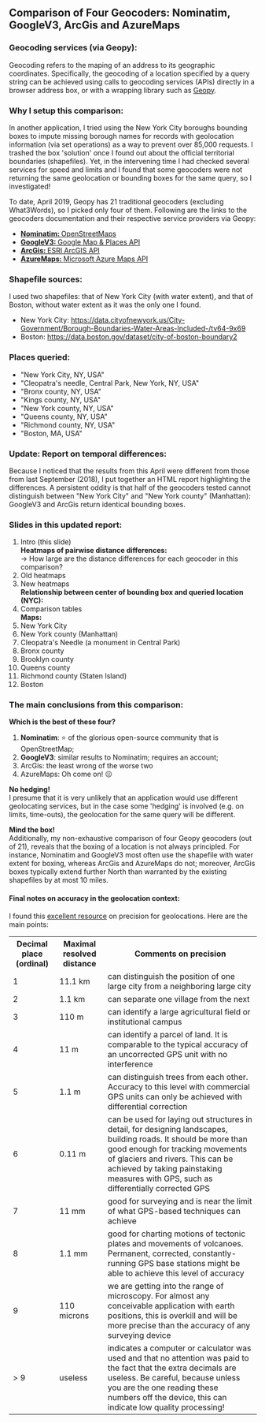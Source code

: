 ## Comparison of Four Geocoders: Nominatim, GoogleV3, ArcGis and AzureMaps

### Geocoding services (via Geopy):
Geocoding refers to the maping of an address to its geographic coordinates. Specifically, the geocoding of a location specified by a query string can be achieved using calls to geocoding services (APIs) directly in a browser address box, or with a wrapping library such as [Geopy](https://geopy.readthedocs.io/en/stable/).

### Why I setup this comparison:
In another application, I tried using the New York City boroughs bounding boxes to impute missing borough names for records with geolocation information (via set operations) as a way to prevent over 85,000 requests. I trashed the box 'solution' once I found out about the official territorial boundaries (shapefiles). Yet, in the intervening time I had checked several services for speed and limits and I found that some geocoders were not returning the same geolocation or bounding boxes for the same query, so I investigated!

To date, April 2019, Geopy has 21 traditional geocoders (excluding What3Words), so I picked only four of them. Following are the links to the geocoders documentation and their respective service providers via Geopy: 
<ul>
    <li><a href="https://geopy.readthedocs.io/en/stable/#nominatim"><strong>Nominatim: </strong></a> 
        <a href="https://wiki.openstreetmap.org/wiki/Using_OpenStreetMap">OpenStreetMaps</a>
    </li>
    <li>
        <a href="https://geopy.readthedocs.io/en/stable/#googlev3"><strong>GoogleV3: </strong></a>
        <a href="https://developers.google.com/maps/documentation/geocoding/start">Google Map & Places API</a>
    </li>
    <li>
        <a href="https://geopy.readthedocs.io/en/stable/#ArcGis"><strong>ArcGis: </strong></a>
        <a href="https://developers.arcgis.com/rest/geocode/api-reference/overview-world-geocoding-service.htm">ESRI ArcGIS API</a>
    </li>
    <li>
        <a href="https://geopy.readthedocs.io/en/stable/#azuremaps"><strong>AzureMaps: </strong></a>
        <a href="https://docs.microsoft.com/en-us/azure/azure-maps/index">Microsoft Azure Maps API</a>
    </li>
</ul>

### Shapefile sources:
I used two shapefiles: that of New York City (with water extent), and that of Boston, without water extent as it was the only one I found.<br>
* New York City: https://data.cityofnewyork.us/City-Government/Borough-Boundaries-Water-Areas-Included-/tv64-9x69<br>
* Boston: https://data.boston.gov/dataset/city-of-boston-boundary2<br>

### Places queried:
* "New York City, NY, USA"<br>
* "Cleopatra's needle, Central Park, New York, NY, USA"<br>
* "Bronx county, NY, USA"<br>
* "Kings county, NY, USA"<br>
* "New York county, NY, USA"<br>
* "Queens county, NY, USA"<br>
* "Richmond county, NY, USA"<br>
* "Boston, MA, USA"<br>

### Update: Report on temporal differences:  
Because I noticed that the results from this April were different from those from last September (2018), I put together an HTML report highlighting the differences.  A persistent oddity is that half of the geocoders tested cannot distinguish between "New York City" and "New York county" (Manhattan): GoogleV3 and ArcGis return identical bounding boxes.

### Slides in this updated report:   
1. Intro (this slide)  
**Heatmaps of pairwise distance differences:**  
-> How large are the distance differences for each geocoder in this comparison?
2. Old heatmaps
3. New heatmaps  
**Relationship between center of bounding box and queried location (NYC):**  
4. Comparison tables  
**Maps:**  
5. New York City
6. New York county (Manhattan)
7. Cleopatra's Needle (a monument in Central Park)
8. Bronx county
9. Brooklyn county
10. Queens county
11. Richmond county (Staten Island)
12. Boston

### The main conclusions from this comparison:
**Which is the best of these four?**  
1. **Nominatim**: &#x2B50; of the glorious open-source community that is OpenStreetMap;  
2. **GoogleV3**: similar results to Nominatim; requires an account;  
3. ArcGis: the least wrong of the worse two  
4. AzureMaps: Oh come on! &#128534;

**No hedging!**  
I presume that it is very unlikely that an application would use different geolocating services, but in the case some 'hedging' is involved (e.g. on limits, time-outs), the geolocation for the same query will be different.

**Mind the box!**  
Additionally, my non-exhaustive comparison of four Geopy geocoders (out of 21), reveals that the boxing of a location is not always principled. For instance, Nominatim and GoogleV3 most often use the shapefile with water extent for boxing, whereas ArcGis and AzureMaps do not; moreover, ArcGis boxes typically extend further North than warranted by the existing shapefiles by at most 10 miles.    

#### Final notes on accuracy in the geolocation context:

I found this [excellent resource](https://gis.stackexchange.com/questions/8650/measuring-accuracy-of-latitude-and-longitude) on precision for geolocations. Here are the main points:  

<table>
  <tr>
    <th id=col2>Decimal place (ordinal)</th> 
    <th id=col2>Maximal resolved distance</th><th id=col3>Comments on precision</th>
  </tr>
  <tr>
    <td id=col1>1</td> <td id=col2>11.1 km</td>
    <td id=col3>can distinguish the position of one large city from a neighboring large city</td>
  </tr>
  <tr>
    <td id=col1>2</td> <td id=col2>1.1 km </td>
    <td id=col3>can separate one village from the next</td>
  </tr>
  <tr>
    <td id=col1>3</td> <td id=col2>110 m</td>
    <td id=col3>can identify a large agricultural field or institutional campus</td>
  </tr>
  <tr>
    <td id=col1>4</td> <td id=col2>11 m</td>
    <td id=col3>can identify a parcel of land. It is comparable to the typical accuracy of an uncorrected GPS unit with no interference</td>
  </tr>
  <tr>
    <td id=col1>5</td> <td id=col2>1.1 m</td>
    <td id=col3>can distinguish trees from each other. Accuracy to this level with commercial GPS units can only be achieved with differential correction</td>
  </tr>
  <tr>
    <td id=col1>6</td> <td id=col2>0.11 m</td>
    <td id=col3>can be used for laying out structures in detail, for designing landscapes, building roads. It should be more than good enough for tracking movements of glaciers and rivers. This can be achieved by taking painstaking measures with GPS, such as differentially corrected GPS</td>
  </tr>
  <tr>
    <td id=col1>7</td> <td id=col2>11 mm</td>
    <td id=col3>good for surveying and is near the limit of what GPS-based techniques can achieve</td>
  </tr>
  <tr>
    <td id=col1>8</td> <td id=col2>1.1 mm</td>
    <td id=col3>good for charting motions of tectonic plates and movements of volcanoes. Permanent, corrected, constantly-running GPS base stations might be able to achieve this level of accuracy</td>
  </tr>
  <tr>
    <td id=col1>9</td> <td id=col2>110 microns</td>
    <td id=col3>we are getting into the range of microscopy. For almost any conceivable application with earth positions, this is overkill and will be more precise than the accuracy of any surveying device</td>
  </tr>
  <tr>
     <td id=col1>> 9</td> <td id=col1>useless</td> 
     <td id=col3>indicates a computer or calculator was used and that no attention was paid to the fact that the extra decimals are useless. Be careful, because unless you are the one reading these numbers off the device, this can indicate low quality processing!</td>
  </tr>
</table>
